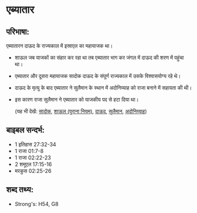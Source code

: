# एब्यातार #

## परिभाषा: ##

एब्यातारन दाऊद के राज्यकाल में इस्राएल का महायाजक था।

* शाऊल जब याजकों का संहार कर रहा था तब एब्यातार भाग कर जंगल में दाऊद की शरण में पहुंचा था।
* एब्यातार और दूसरा महायाजक सादोक दाऊद के संपूर्ण राज्यकाल में उसके विश्वासयोग्य रहे थे।
* दाऊद के मृत्यु के बाद एब्यातार ने सुलैमान के स्थान में अदोनिय्याह को राजा बनाने में सहायता की थी। 
* इस कारण राजा सुलैमान ने एब्यातार को याजकीय पद से हटा दिया था।
  
  (यह भी देखें: [सादोक](../zadok.md), [शाऊल (पुराना नियम)](../saul.md), [दाऊद](../david.md), [सुलैमान](../solomon.md), [अदोनिय्याह](../adonijah.md))

## बाइबल सन्दर्भ: ##

* 1 इतिहास 27:32-34
* 1 राजा 01:7-8
* 1 राजा 02:22-23
* 2 शमूएल 17:15-16
* मरकुस 02:25-26

## शब्द तथ्य: ##

* Strong's: H54, G8
